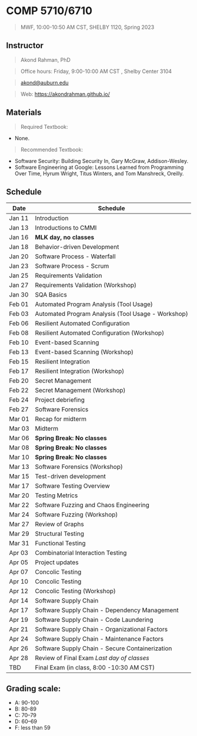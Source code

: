 # COMP 5710/6710 
> MWF, 10:00-10:50 AM CST, SHELBY 1120, Spring 2023 

## Instructor 

> Akond Rahman, PhD 

> Office hours: Friday, 9:00-10:00 AM CST , Shelby Center 3104 

> akond@auburn.edu 

> Web: https://akondrahman.github.io/ 




## Materials 

> Required Textbook: 
- None. 

> Recommended Textbook:  
- Software Security: Building Security In, Gary McGraw, Addison-Wesley.    
- Software Engineering at Google: Lessons Learned from Programming Over Time, Hyrum Wright, Titus Winters, and Tom Manshreck, Oreilly.    



## Schedule 


| Date    |  Schedule                                                     |
|---------|---------------------------------------------------------------|
| Jan 11  | Introduction                                                  |
| Jan 13  | Introductions to CMMI                                         |
| Jan 16  | **MLK day, no classes**                                       |
| Jan 18  | Behavior-driven Development                                   |
| Jan 20  | Software Process - Waterfall                                  |
| Jan 23  | Software Process - Scrum                                      |
| Jan 25  | Requirements Validation                                       |
| Jan 27  | Requirements Validation (Workshop)                            |
| Jan 30  | SQA Basics                                                    |
| Feb 01  | Automated Program Analysis (Tool Usage)                       |
| Feb 03  | Automated Program Analysis (Tool Usage - Workshop)            |
| Feb 06  | Resilient Automated Configuration                             |
| Feb 08  | Resilient Automated Configuration (Workshop)                  |
| Feb 10  | Event-based Scanning                                          |
| Feb 13  | Event-based Scanning (Workshop)                               |
| Feb 15  | Resilient Integration                                         |
| Feb 17  | Resilient Integration    (Workshop)                           |
| Feb 20  | Secret Management                                             |
| Feb 22  | Secret Management   (Workshop)                                |  
| Feb 24  | Project debriefing                                            |                                             
| Feb 27  | Software Forensics                                            |                 
| Mar 01  | Recap for midterm                                             |
| Mar 03  | Midterm                                                       |
| Mar 06  | **Spring Break: No classes**                                  |
| Mar 08  | **Spring Break: No classes**                                  |
| Mar 10  | **Spring Break: No classes**                                  |
| Mar 13  | Software Forensics (Workshop)                                 |
| Mar 15  | Test-driven development                                       |
| Mar 17  | Software Testing Overview                                     |     
| Mar 20  | Testing Metrics                                               |
| Mar 22  | Software Fuzzing and Chaos Engineering                        |
| Mar 24  | Software Fuzzing (Workshop)                                   |
| Mar 27  | Review of Graphs                                              |
| Mar 29  | Structural Testing                                            |
| Mar 31  | Functional Testing                                            |
| Apr 03  | Combinatorial Interaction Testing                             |
| Apr 05  | Project updates                                               |
| Apr 07  | Concolic Testing                                              |
| Apr 10  | Concolic Testing                                              |
| Apr 12  | Concolic Testing (Workshop)                                   |
| Apr 14  | Software Supply Chain                                         |
| Apr 17  | Software Supply Chain - Dependency Management                 |
| Apr 19  | Software Supply Chain - Code Laundering                       |
| Apr 21  | Software Supply Chain - Organizational Factors                |
| Apr 24  | Software Supply Chain - Maintenance Factors                   |
| Apr 26  | Software Supply Chain - Secure Containerization               |
| Apr 28  | Review of Final Exam *Last day of classes*                    |
| TBD     | Final Exam (in class, 8:00 -10:30 AM CST)                     |

 


## Grading scale: 
  - A: 90-100 
  - B: 80-89 
  - C: 70–79 
  - D: 60–69
  - F: less than 59




